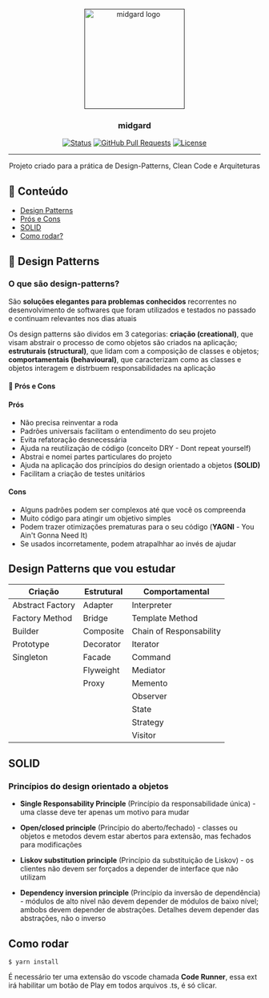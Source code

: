 <p align="center">
  <a href="" rel="noopener">
 <img width=200px height=200px src="https://mir-s3-cdn-cf.behance.net/project_modules/1400_opt_1/a2d37723999081.5632c5fe79802.jpg" alt="midgard logo"></a>
</p>

<h3 align="center">midgard</h3>

<div align="center">

[![Status](https://img.shields.io/badge/status-active-success.svg)]()
[![GitHub Pull Requests](https://img.shields.io/github/issues-pr/kylelobo/The-Documentation-Compendium.svg)](https://github.com/kylelobo/The-Documentation-Compendium/pulls)
[![License](https://img.shields.io/badge/license-MIT-blue.svg)](/LICENSE)

</div>

---

<p align="center">Projeto criado para a prática de Design-Patterns, Clean Code e Arquiteturas
    <br> 
</p>

## 📝 Conteúdo

- [Design Patterns](#design-pattern)
- [Prós e Cons](#pros_cons)
- [SOLID](#solid)
- [Como rodar?](#run)

## 🧐 Design Patterns <a name = "design-pattern"></a>

### O que são design-patterns?

São <strong>soluções elegantes para problemas conhecidos</strong> recorrentes no desenvolvimento de softwares que foram utilizados e testados no passado e continuam relevantes nos dias atuais

Os design patterns são dividos em 3 categorias: <strong>criação (creational)</strong>, que visam abstrair o processo de como objetos são criados na aplicação; <strong>estruturais (structural)</strong>, que lidam com a composição de classes e objetos; <strong>comportamentais (behavioural)</strong>, que caracterizam como as classes e objetos interagem e distrbuem responsabilidades na aplicação

#### 🏁 Prós e Cons <a name = "pros_cons"></a>

#### Prós

- Não precisa reinventar a roda
- Padrões universais facilitam o entendimento do seu projeto
- Evita refatoração desnecessária
- Ajuda na reutilização de código (conceito DRY - Dont repeat yourself)
- Abstrai e nomei partes particulares do projeto
- Ajuda na aplicação dos princípios do design orientado a objetos <strong>(SOLID)</strong>
- Facilitam a criação de testes unitários

#### Cons

- Alguns padrões podem ser complexos até que você os compreenda
- Muito código para atingir um objetivo simples
- Podem trazer otimizações prematuras para o seu código (<strong>YAGNI</strong> - You Ain't Gonna Need It)
- Se usados incorretamente, podem atrapalhhar ao invés de ajudar

## Design Patterns que vou estudar

| Criação          | Estrutural | Comportamental          |
| ---------------- | ---------- | ----------------------- |
| Abstract Factory | Adapter    | Interpreter             |
| Factory Method   | Bridge     | Template Method         |
| Builder          | Composite  | Chain of Responsability |
| Prototype        | Decorator  | Iterator                |
| Singleton        | Facade     | Command                 |
|                  | Flyweight  | Mediator                |
|                  | Proxy      | Memento                 |
|                  |            | Observer                |
|                  |            | State                   |
|                  |            | Strategy                |
|                  |            | Visitor                 |

## SOLID <a name = "solid"></a>

### Princípios do design orientado a objetos

- <strong>Single Responsability Principle</strong> (Princípio da responsabilidade única) - uma classe deve ter apenas um motivo para mudar

- <strong>Open/closed principle</strong> (Princípio do aberto/fechado) - classes ou objetos e metodos devem estar abertos para extensão, mas fechados para modificações

- <strong>Liskov substitution principle</strong> (Princípio da substituição de Liskov) - os clientes não devem ser forçados a depender de interface que não utilizam

- <strong>Dependency inversion principle</strong> (Princípio da inversão de dependência) - módulos de alto nível não devem depender de módulos de baixo nível; ambobs devem depender de abstrações. Detalhes devem depender das abstrações, não o inverso

## Como rodar <a name = "run"></a>

```
$ yarn install
```

É necessário ter uma extensão do vscode chamada <strong>Code Runner</strong>, essa ext irá habilitar um botão de Play em todos arquivos .ts, é só clicar.
